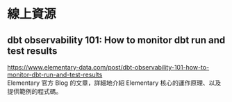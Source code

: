 # 線上資源

## dbt observability 101: How to monitor dbt run and test results
https://www.elementary-data.com/post/dbt-observability-101-how-to-monitor-dbt-run-and-test-results  
Elementary 官方 Blog 的文章，詳細地介紹 Elementary 核心的運作原理、以及提供範例的程式碼。
